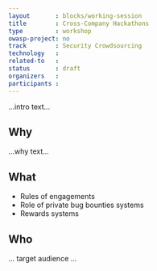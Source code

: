 ```yaml
---
layout       : blocks/working-session
title        : Cross-Company Hackathons
type         : workshop
owasp-project: no
track        : Security Crowdsourcing
technology   :
related-to   :
status       : draft
organizers   :
participants :
---
```


...intro text...

## Why

...why text...

## What

 - Rules of engagements
 - Role of private bug bounties systems
 - Rewards systems

## Who

... target audience ...
